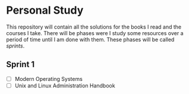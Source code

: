 # Personal Study

This repository will contain all the solutions for the books I read and the courses I take. There will be phases were I study some resources over a period of time until I am done with them. These phases will be called _sprints_.

## Sprint 1

- [ ] Modern Operating Systems
- [ ] Unix and Linux Administration Handbook
